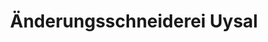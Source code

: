 ---
title: "Änderungsschneiderei Uysal"
url: /weinheim/aenderungsschneiderei-uysal/
shop: Schneiderei
---